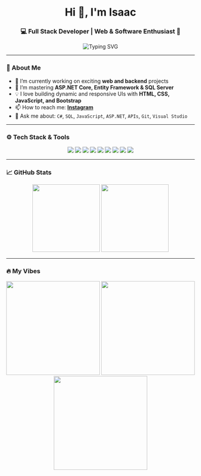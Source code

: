 <h1 align="center">Hi 👋, I'm Isaac</h1>
<h3 align="center">💻 Full Stack Developer | Web & Software Enthusiast 🚀</h3>

<p align="center">
  <img src="https://readme-typing-svg.herokuapp.com?font=Fira+Code&size=24&duration=3000&pause=1000&color=F7F7F7&center=true&vCenter=true&multiline=true&width=600&height=60&lines=Frontend+Lover+❤️;Backend+Explorer+🧠;C%23%2C+SQL+and+JS+Fanatic+⚙️;Always+Learning+📚" alt="Typing SVG" />

</p>

---

### 🌟 About Me
- 🔭 I’m currently working on exciting **web and backend** projects  
- 🌱 I’m mastering **ASP.NET Core, Entity Framework & SQL Server**  
- 💡 I love building dynamic and responsive UIs with **HTML, CSS, JavaScript, and Bootstrap**
- 📫 How to reach me: **[Instagram](https://www.instagram.com/isak_c.s/)**  
- 💬 Ask me about: `C#`, `SQL`, `JavaScript`, `ASP.NET`, `APIs`, `Git`, `Visual Studio`

---

### ⚙️ Tech Stack & Tools

<p align="center">
  <img src="https://img.shields.io/badge/HTML5-E34F26?style=for-the-badge&logo=html5&logoColor=white" />
  <img src="https://img.shields.io/badge/CSS3-1572B6?style=for-the-badge&logo=css3&logoColor=white" />
  <img src="https://img.shields.io/badge/JavaScript-F7DF1E?style=for-the-badge&logo=javascript&logoColor=black" />
  <img src="https://img.shields.io/badge/Bootstrap-7952B3?style=for-the-badge&logo=bootstrap&logoColor=white" />
  <img src="https://img.shields.io/badge/C%23-239120?style=for-the-badge&logo=c-sharp&logoColor=white" />
  <img src="https://img.shields.io/badge/SQL-4479A1?style=for-the-badge&logo=MicrosoftSQLServer&logoColor=white" />
  <img src="https://img.shields.io/badge/ASP.NET-512BD4?style=for-the-badge&logo=.net&logoColor=white" />
  <img src="https://img.shields.io/badge/Git-F05032?style=for-the-badge&logo=git&logoColor=white" />
  <img src="https://img.shields.io/badge/Visual%20Studio-5C2D91?style=for-the-badge&logo=visual-studio&logoColor=white" />
</p>

---

### 📈 GitHub Stats

<p align="center">
  <img src="https://github-readme-stats.vercel.app/api?username=IsakUserName&show_icons=true&theme=tokyonight" height="180" />
  <img src="https://github-readme-stats.vercel.app/api/top-langs/?username=IsakUserName&layout=compact&theme=tokyonight" height="180"/>
</p>

---

### 🔥 My Vibes

<p align="center">
  <img src="https://media.giphy.com/media/L1R1tvI9svkIWwpVYr/giphy.gif" width="250" />
  <img src="https://media.giphy.com/media/QssGEmpkyEOhBCb7e1/giphy.gif" width="250" />
  <img src="https://media.giphy.com/media/xT9IgzoKnwFNmISR8I/giphy.gif" width="250" />
</p>

